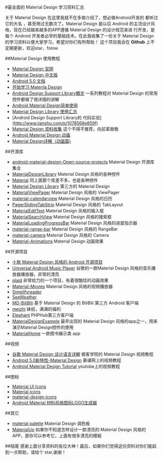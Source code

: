 #最全面的 Material Design 学习资料汇总


关于 Material Design 在这里我就不在多做介绍了，想必做Android开发的 都听过它的大名 ，甚至用过无数次了。Material Design 是以后 Android 的主流设计风格，现在已经越来越多的APP遵循 Material Design 的设计规范来进
行开发，是每个 Android 开发者必学的基础技术。在此我收集了一份关于 Material Design 的学习资料以便大家学习，希望对你们有所帮助！
这个项目我会在 **Github** 上不定期更新，欢迎star、folow.


##Material Design 使用教程
- [Material Design 官网](https://material.google.com/)
- [Material Design 中文版](http://wiki.jikexueyuan.com/project/material-design/)
- [Android 5.0 文档](https://developer.android.com/training/material/index.html)
- [开始学习 Materila Design](https://bboyfeiyu.gitbooks.io/android-tech-frontier/content/issue-8/%E5%BC%80%E5%A7%8B%E5%AD%A6%E4%B9%A0Material%20Design.html)
- [Android Design Support Library概览](http://blog.csdn.net/growth58/article/details/47972467) 一系列教程对 Material Design 的常用控件都做了很详细的讲解
- [Android Material Design简单使用](http://www.jianshu.com/p/107a2529a56f)
- [Material Design Library 使用汇总](http://www.jianshu.com/p/40efd44802ef)
- [Android Design Support Library的 代码实验] (http://www.jianshu.com/p/1078568e859f)
- [Material Design 资料收集](http://www.jianshu.com/p/378ea4ee5a54) 这个不得不推荐，向前辈致敬
- [Android Material Design 动画](http://blog.csdn.net/qibin0506/article/details/49069089)
- [Material Design详解（动画篇)](http://blog.csdn.net/a396901990/article/details/40187203)

##开源库
- [android-material-design-Open-source-projects](https://github.com/soyoungboy/android-material-design-Open-source-projects) Material Design 开源库集合
- [MaterialDesignLibrary](https://github.com/navasmdc/MaterialDesignLibrary) Material Design 风格的各种控件
- [Material](https://github.com/rey5137/material) 同上面那个库差不多，也是各种控件
- [Material Design Library](https://github.com/DenisMondon/material-design-library) 第三方的 Material Design
- [MaterialViewPager](https://github.com/florent37/MaterialViewPager) Material Design 风格的 ViewPager
- [material-calendarview](https://github.com/prolificinteractive/material-calendarview) Material Design 风格的日历
- [PagerSlidingTabStrip](https://github.com/jpardogo/PagerSlidingTabStrip) Material Design 风格的 TabLayout
- [MaterialEditText](https://github.com/rengwuxian/MaterialEditText) Material Design 风格的输入框
- [MaterialSearchView](https://github.com/MiguelCatalan/MaterialSearchView) Material Design 风格的搜索框
- [MaterialLoadingProgressBar](https://github.com/lsjwzh/MaterialLoadingProgressBar) Material Design 风格的进度指示器
- [material-range-bar](https://github.com/oli107/material-range-bar) Material Design 风格的 RangeBar
- [material-camera](https://github.com/afollestad/material-camera) Material Design 风格的 Camera
- [Material-Animations](https://github.com/lgvalle/Material-Animations) Material Design 动画效果

##开源项目
- [十款 Material Design 风格的 Android 开源项目](http://weibo.com/ttarticle/p/show?id=2309404021772117763644)
- [Universal Android Music Player](https://github.com/googlesamples/android-UniversalMusicPlayer#universal-android-music-player-sample) 谷歌的一款Material Design 风格的音乐播放器播放器，非常的漂亮
- [plaid](https://github.com/nickbutcher/plaid) 非常给力的一个项目，有着很酷炫的动画效果
- [Material-Movies](https://github.com/saulmm/Material-Movies) Material Design 风格的视频播放器
- [Simplifyreader](https://github.com/chentao0707/SimplifyReader)
- [SeeWeather](https://github.com/xcc3641/)
- [MD-BiliBili](https://github.com/Qixingchen/MD-BiliBili) 基于 Material Design 的 BiliBili 第三方 Android 客户端
- [meizhi](https://github.com/drakeet/meizhi) 妹纸，满满的福利
- [Elephant](https://github.com/Freelander/Elephant) PHPHub第三方客户端
- [MaterialDesignExample](https://github.com/chenyangcun/MaterialDesignExample) 最早出现的 Material Design 风格的app之一，用来演示Material Design控件的使用
- [MaterialHome](https://github.com/hymanme/MaterialHome) 一款图书展示类 app

##视频
- [谷歌 Material Design 设计语言详解](http://www.jikexueyuan.com/course/124.html?Hmsr=p_w) 极客学院的 Material Design 视频教程
- [Android 5.0新特性-Material Design](http://www.imooc.com/learn/215) 慕课网上的视频教程
- [Android Material Design Tutorial](https://www.youtube.com/watch?v=fuSx8J6xLho&list=PLshdtb5UWjSoLy2LPP1FsHi1hwoAS4SBi) youtobe上的视频教程

##图标
- [Material UI Icons](https://www.materialui.co/icons)
- [Material icons](https://material.io/icons/)
- [material-design-icons](https://github.com/google/material-design-icons)
- [Android Material 材料风格图标LOGO生成器](http://jaqen.me/mdpub/)

##其它
- [material palette](https://www.materialpalette.com/) Material Design 调色板
- [MaterialUp](https://material.uplabs.com/) 如果你不知道怎样设计一款漂亮的 Material Design 风格的APP，那你可以参考它，上面有很多漂亮的模板 


##结尾
感谢上面分享资料的各位大神！最后，如果你们觉得这份资料对你们能起到一点帮助，请给个 star,谢谢！
